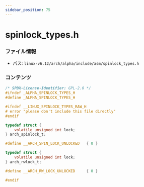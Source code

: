 ```yaml
---
sidebar_position: 75
---
```

# spinlock_types.h

### ファイル情報

- パス: `linux-v6.12/arch/alpha/include/asm/spinlock_types.h`

### コンテンツ

```h
/* SPDX-License-Identifier: GPL-2.0 */
#ifndef _ALPHA_SPINLOCK_TYPES_H
#define _ALPHA_SPINLOCK_TYPES_H

#ifndef __LINUX_SPINLOCK_TYPES_RAW_H
# error "please don't include this file directly"
#endif

typedef struct {
	volatile unsigned int lock;
} arch_spinlock_t;

#define __ARCH_SPIN_LOCK_UNLOCKED	{ 0 }

typedef struct {
	volatile unsigned int lock;
} arch_rwlock_t;

#define __ARCH_RW_LOCK_UNLOCKED		{ 0 }

#endif

```

